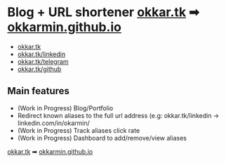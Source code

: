 # Blog + URL shortener [okkar.tk](https://okkar.tk) ➡ [okkarmin.github.io](okkarmin.github.io)

- [okkar.tk](https://okkar.tk)
- [okkar.tk/linkedin](https://okkar.tk/linkedin)
- [okkar.tk/telegram](https://okkar.tk/telegram)
- [okkar.tk/github](https://okkar.tk/github)

## Main features

- (Work in Progress) Blog/Portfolio
- Redirect known aliases to the full url address (e.g: okkar.tk/linkedin -> linkedin.com/in/okarmin/
- (Work in Progress) Track aliases click rate
- (Work in Progress) Dashboard to add/remove/view aliases

[okkar.tk](https://okkar.tk) ➡ [okkarmin.github.io](okkarmin.github.io)

